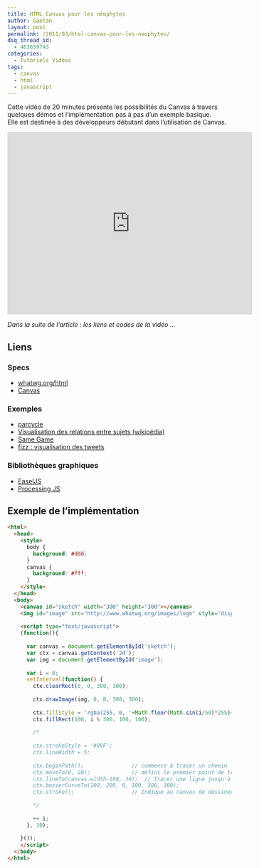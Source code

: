 ```yaml
---
title: HTML Canvas pour les néophytes
author: Gaetan
layout: post
permalink: /2011/03/html-canvas-pour-les-neophytes/
dsq_thread_id:
  - 463659743
categories:
  - Tutoriels Vidéos
tags:
  - canvas
  - html
  - javascript
---
```


 [1]: http://whatwg.org/html
 [2]: http://www.whatwg.org/specs/web-apps/current-work/multipage/the-canvas-element.html
 [3]: http://www.mrspeaker.net/dev/parcycle/
 [4]: http://en.inforapid.org/
 [5]: http://greweb.fr/demo/same/
 [6]: http://fizz.bloom.io/ 
 [7]: http://easeljs.com/
 [8]: http://processingjs.org/ 

Cette vidéo de 20 minutes présente les possibilités du Canvas à travers quelques démos et l’implémentation pas à pas d’un exemple basique.  
Elle est destinée à des développeurs débutant dans l’utilisation de Canvas.

<iframe src="http://player.vimeo.com/video/20957255?portrait=0" width="550" height="410" frameborder="0" webkitAllowFullScreen mozallowfullscreen allowFullScreen></iframe>

*Dans la suite de l’article : les liens et codes de la vidéo …*

<!-- more -->

## Liens

### Specs

*   [whatwg.org/html][1]
*   [Canvas][2]

### Exemples

*   [parcycle][3]
*   [Visualisation des relations entre sujets (wikipédia)][4]
*   [Same Game][5]
*   [fizz : visualisation des tweets][6]

### Bibliothèques graphiques

*   [EaselJS][7]
*   [Processing JS][8]


## Exemple de l’implémentation

```html
<html>
  <head>
    <style>
      body {
        background: #ddd;
      }
      canvas {
        background: #fff;
      }
    </style>
  </head>
  <body>
    <canvas id="sketch" width="300" height="300"></canvas>
    <img id="image" src="http://www.whatwg.org/images/logo" style="display: none;" />
    
    <script type="text/javascript">
    (function(){
      
      var canvas = document.getElementById('sketch');
      var ctx = canvas.getContext('2d');
      var img = document.getElementById('image');
      
      var i = 0;
      setInterval(function() {
        ctx.clearRect(0, 0, 300, 300);
        
        ctx.drawImage(img, 0, 0, 300, 300);
        
        ctx.fillStyle = 'rgba(255, 0, '+Math.floor(Math.sin(i/50)*255)+', 0.8)';
        ctx.fillRect(100, i % 300, 100, 100);
        
        /*
        
        ctx.strokeStyle = '#09F';
        ctx.lineWidth = 5;
        
        ctx.beginPath();               // commence à tracer un chemin
        ctx.moveTo(0, 20);             // défini le premier point de tracage à la position (0, 20)
        ctx.lineTo(canvas.width-100, 30);  // Tracer une ligne jusqu'à la position (canvas.width, 30). canvas.width désigne la largeur du canvas (500 dans notre exemple).
        ctx.bezierCurveTo(100, 200, 0, 100, 300, 300);
        ctx.stroke();                  // Indique au canvas de dessiner le chemin tracé depuis le beginPath
        
        */
        
        ++ i;
      }, 30);
      
    }());
    </script>
  </body>
</html>
```
